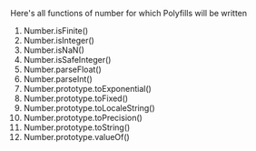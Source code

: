 Here's all functions of number for which Polyfills will be written

1. Number.isFinite()
2. Number.isInteger()
3. Number.isNaN()
4. Number.isSafeInteger()
5. Number.parseFloat()
6. Number.parseInt()
7. Number.prototype.toExponential()
8. Number.prototype.toFixed()
9. Number.prototype.toLocaleString()
10. Number.prototype.toPrecision()
11. Number.prototype.toString()
12. Number.prototype.valueOf()
